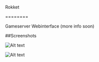 Rokket

========

Gameserver Webinterface (more info soon)

##Screenshots

![Alt text](http://aaroniker.me/login.png "Login")


![Alt text](http://aaroniker.me/user.png "User management")
